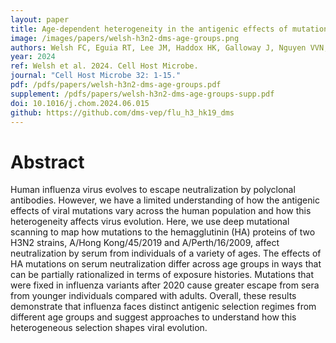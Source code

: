 ```yaml
---
layout: paper
title: Age-dependent heterogeneity in the antigenic effects of mutations to influenza hemagglutinin
image: /images/papers/welsh-h3n2-dms-age-groups.png
authors: Welsh FC, Eguia RT, Lee JM, Haddox HK, Galloway J, Nguyen VVN, Loes AN, Huddleston J, Yu TC, Le MQ, Nguyen TDN, Nguyen TLT, Greninger AL, Chu HY, Englund JA, Bedford T, Matsen FA, Boni MF, Bloom JD.
year: 2024
ref: Welsh et al. 2024. Cell Host Microbe.
journal: "Cell Host Microbe 32: 1-15."
pdf: /pdfs/papers/welsh-h3n2-dms-age-groups.pdf
supplement: /pdfs/papers/welsh-h3n2-dms-age-groups-supp.pdf
doi: 10.1016/j.chom.2024.06.015
github: https://github.com/dms-vep/flu_h3_hk19_dms
---
```


# Abstract

Human influenza virus evolves to escape neutralization by polyclonal antibodies. However, we have a limited understanding of how the antigenic effects of viral mutations vary across the human population and how this heterogeneity affects virus evolution. Here, we use deep mutational scanning to map how mutations to the hemagglutinin (HA) proteins of two H3N2 strains, A/Hong Kong/45/2019 and A/Perth/16/2009, affect neutralization by serum from individuals of a variety of ages. The effects of HA mutations on serum neutralization differ across age groups in ways that can be partially rationalized in terms of exposure histories. Mutations that were fixed in influenza variants after 2020 cause greater escape from sera from younger individuals compared with adults. Overall, these results demonstrate that influenza faces distinct antigenic selection regimes from different age groups and suggest approaches to understand how this heterogeneous selection shapes viral evolution.

